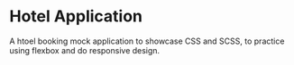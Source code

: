 # Hotel Application
A htoel booking mock application to showcase CSS and SCSS, to practice using flexbox and do responsive design.
